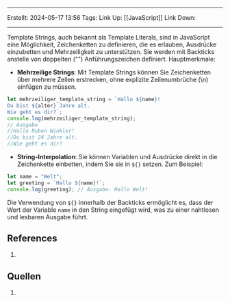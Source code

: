 
--- 
Erstellt: 2024-05-17    13:56 
Tags: 
Link Up: [[JavaScript]]
Link Down:

--- 
Template Strings, auch bekannt als Template Literals, sind in JavaScript eine Möglichkeit, Zeichenketten zu definieren, die es erlauben, Ausdrücke einzubetten und Mehrzeiligkeit zu unterstützen. Sie werden mit Backticks anstelle von doppelten ("") Anführungszeichen definiert. 
Hauptmerkmale:
- **Mehrzeilige Strings**: Mit Template Strings können Sie Zeichenketten über mehrere Zeilen erstrecken, ohne explizite Zeilenumbrüche (\n) einfügen zu müssen.
```js
let mehrzeiliger_template_string = `Hallo ${name}!  
Du bist ${alter} Jahre alt.
Wie geht es dir?`;  
console.log(mehrzeiliger_template_string);
// Ausgabe
//Hallo Ruben Winkler!
//Du bist 24 Jahre alt.
//Wie geht es dir?
```
- **String-Interpolation**: Sie können Variablen und Ausdrücke direkt in die Zeichenkette einbetten, indem Sie sie in `${}` setzen. Zum Beispiel:
```javascript
let name = "Welt";
let greeting = `Hallo ${name}!`;
console.log(greeting); // Ausgabe: Hallo Welt!
```

Die Verwendung von `${}` innerhalb der Backticks ermöglicht es, dass der Wert der Variable `name` in den String eingefügt wird, was zu einer nahtlosen und lesbaren Ausgabe führt.


## References
1. 

## Quellen
1. 